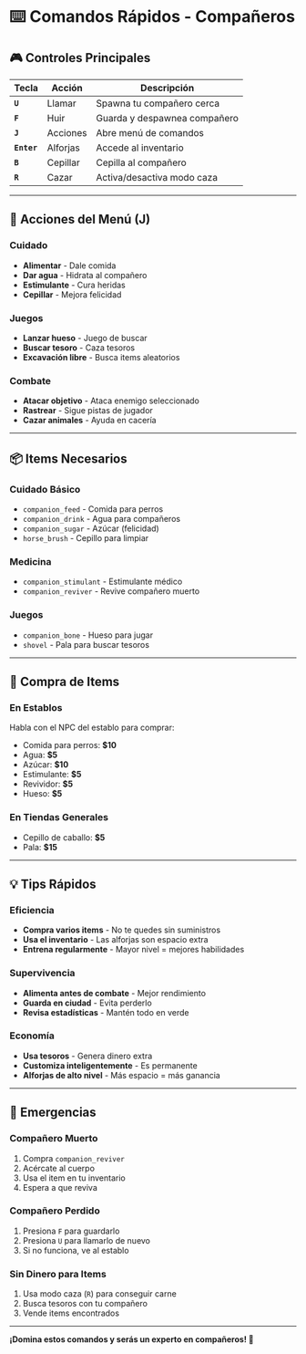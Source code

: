 # ⌨️ Comandos Rápidos - Compañeros

## 🎮 Controles Principales

| Tecla | Acción | Descripción |
|-------|--------|-------------|
| **`U`** | Llamar | Spawna tu compañero cerca |
| **`F`** | Huir | Guarda y despawnea compañero |
| **`J`** | Acciones | Abre menú de comandos |
| **`Enter`** | Alforjas | Accede al inventario |
| **`B`** | Cepillar | Cepilla al compañero |
| **`R`** | Cazar | Activa/desactiva modo caza |

---

## 🎯 Acciones del Menú (J)

### **Cuidado**
- **Alimentar** - Dale comida
- **Dar agua** - Hidrata al compañero  
- **Estimulante** - Cura heridas
- **Cepillar** - Mejora felicidad

### **Juegos**
- **Lanzar hueso** - Juego de buscar
- **Buscar tesoro** - Caza tesoros
- **Excavación libre** - Busca items aleatorios

### **Combate**
- **Atacar objetivo** - Ataca enemigo seleccionado
- **Rastrear** - Sigue pistas de jugador
- **Cazar animales** - Ayuda en cacería

---

## 📦 Items Necesarios

### **Cuidado Básico**
- `companion_feed` - Comida para perros
- `companion_drink` - Agua para compañeros
- `companion_sugar` - Azúcar (felicidad)
- `horse_brush` - Cepillo para limpiar

### **Medicina**
- `companion_stimulant` - Estimulante médico
- `companion_reviver` - Revive compañero muerto

### **Juegos**
- `companion_bone` - Hueso para jugar
- `shovel` - Pala para buscar tesoros

---

## 🏪 Compra de Items

### **En Establos**
Habla con el NPC del establo para comprar:
- Comida para perros: **$10**
- Agua: **$5** 
- Azúcar: **$10**
- Estimulante: **$5**
- Revividor: **$5**
- Hueso: **$5**

### **En Tiendas Generales**
- Cepillo de caballo: **$5**
- Pala: **$15**

---

## 💡 Tips Rápidos

### **Eficiencia**
- **Compra varios items** - No te quedes sin suministros
- **Usa el inventario** - Las alforjas son espacio extra
- **Entrena regularmente** - Mayor nivel = mejores habilidades

### **Supervivencia**
- **Alimenta antes de combate** - Mejor rendimiento
- **Guarda en ciudad** - Evita perderlo
- **Revisa estadísticas** - Mantén todo en verde

### **Economía**
- **Usa tesoros** - Genera dinero extra
- **Customiza inteligentemente** - Es permanente
- **Alforjas de alto nivel** - Más espacio = más ganancia

---

## 🚨 Emergencias

### **Compañero Muerto**
1. Compra `companion_reviver`
2. Acércate al cuerpo
3. Usa el item en tu inventario
4. Espera a que reviva

### **Compañero Perdido**
1. Presiona `F` para guardarlo
2. Presiona `U` para llamarlo de nuevo
3. Si no funciona, ve al establo

### **Sin Dinero para Items**
1. Usa modo caza (`R`) para conseguir carne
2. Busca tesoros con tu compañero
3. Vende items encontrados

---

**¡Domina estos comandos y serás un experto en compañeros! 🎯**